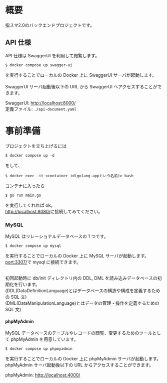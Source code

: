 # 概要

<p>
指スマ2.0のバックエンドプロジェクトです。
</p>

## API 仕様

API 仕様は SwaggerUI を利用して閲覧します。

```
$ docker compose up swagger-ui
```

を実行することでローカルの Docker 上に SwaggerUI サーバが起動します。<br>
<br>
SwaggerUI サーバ起動後以下の URL から SwaggerUI へアクセスすることができます。

SwaggerUI: <http://localhost:8000/> <br>
定義ファイル: `./api-document.yaml`<br>

# 事前準備

プロジェクトを立ち上げるには

```
$ docker compose up -d
```

をして、

```
$ docker exec -it <container id(golang-appという名前)> bash
```

コンテナに入ったら

```
$ go run main.go
```

を実行してくれれば ok。<br>
<http://localhost:8080/>に接続してみてください。

### MySQL

MySQL はリレーショナルデータベースの 1 つです。

```
$ docker compose up mysql
```

を実行することでローカルの Docker 上に MySQL サーバが起動します。<br>
<port:3307/>で mysql に接続できます。

<br>
初回起動時に db/init ディレクトリ内の DDL, DML を読み込みデータベースの初期化を行います。<br>
(DDL(DataDefinitionLanguage)とはデータベースの構造や構成を定義するための SQL 文)<br>
(DML(DataManipulationLanguage)とはデータの管理・操作を定義するための SQL 文)

#### phpMyAdmin

MySQL データベースのテーブルやレコードの閲覧、変更するためのツールとして phpMyAdmin を用意しています。

```
$ docker compose up phpmyadmin
```

を実行することでローカルの Docker 上に phpMyAdmin サーバが起動します。<br>
phpMyAdmin サーバ起動後以下の URL からアクセスすることができます。

phpMyAdmin: <http://localhost:4000/>
